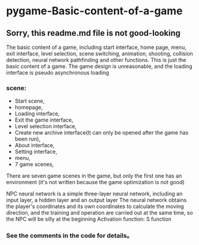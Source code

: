 # pygame-Basic-content-of-a-game
## Sorry, this readme.md file is not good-looking
The basic content of a game, including start interface, home page, menu, exit interface, level selection, scene switching, animation, shooting, collision detection, neural network pathfinding and other functions. This is just the basic content of a game. The game design is unreasonable, and the loading interface is pseudo asynchronous loading

### scene:
 - Start scene,
 - homepage,
 - Loading interface,
 - Exit the game interface,
 - Level selection interface,
 - Create new archive interface(It can only be opened after the game has been run),
 - About interface,
 - Setting interface,
 - menu,
 - 7 game scenes,


There are seven game scenes in the game, but only the first one has an environment (it's not written because the game optimization is not good)

NPC neural network is a simple three-layer neural network, including an input layer, a hidden layer and an output layer
The neural network obtains the player's coordinates and its own coordinates to calculate the moving direction, and the training and operation are carried out at the same time, so the NPC will be silly at the beginning
Activation function: S function
    
### See the comments in the code for details。
